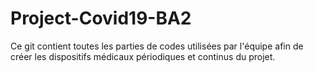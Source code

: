 # Project-Covid19-BA2

Ce git contient toutes les parties de codes utilisées par l'équipe afin de créer les dispositifs médicaux périodiques et continus du projet.
